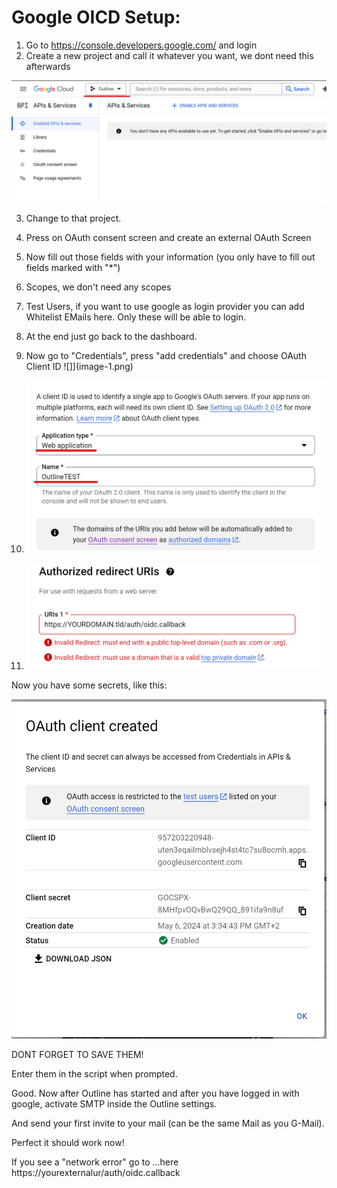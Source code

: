 # Google OICD Setup:

1. Go to https://console.developers.google.com/ and login
2. Create a new project and call it whatever you want, we dont need this afterwards

![Google](image.png)

3. Change to that project.

4. Press on OAuth consent screen and create an external OAuth Screen
5. Now fill out those fields with your information (you only have to fill out fields marked with "*")
6. Scopes, we don't need any scopes
7. Test Users, if you want to use google as login provider you can add Whitelist EMails here. Only these will be able to login.
8. At the end just go back to the dashboard.

9. Now go to "Credentials", press "add credentials" and choose OAuth Client ID
![]](image-1.png)

10. ![alt text](image-2.png)

11. ![alt text](image-3.png)

Now you have some secrets, like this:

![alt text](image-4.png)

DONT FORGET TO SAVE THEM!

Enter them in the script when prompted.

Good. Now after Outline has started and after you have logged in with google, activate SMTP inside the Outline settings.

And send your first invite to your mail (can be the same Mail as you G-Mail).

Perfect it should work now!

If you see a "network error" go to 
...here https://yourexternalur/auth/oidc.callback